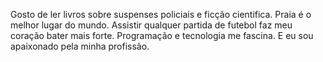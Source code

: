 Gosto de ler livros sobre suspenses policiais e ficção cientifica.
Praia é o melhor lugar do mundo.
Assistir qualquer partida de futebol faz meu coração bater mais forte.
Programação e tecnologia me fascina. E eu sou apaixonado pela minha profissão.

